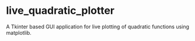 # live_quadratic_plotter
A Tkinter based GUI application for live plotting of quadratic functions using matplotlib. 